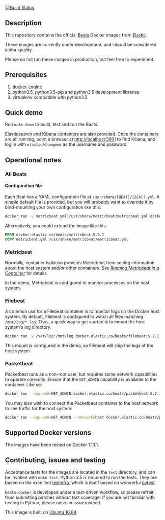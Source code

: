 [![Build Status](https://travis-ci.org/elastic/beats-docker.svg?branch=master)](https://travis-ci.org/elastic/beats-docker)

## Description

This repository contains the official [Beats][beats] Docker images from
[Elastic][elastic].

These images are currently under development, and should be considered alpha-quality.

Please do not run these images in production, but feel free to experiment.

[beats]: https://www.elastic.co/products/beats
[elastic]: https://www.elastic.co/

## Prerequisites

1. [docker-engine](https://docs.docker.com/engine/installation/)
2. python3.5, python3.5-pip and python3.5 development libraries
3. virtualenv compatible with python3.5

## Quick demo
Run `make demo` to build, test and run the Beats.

Elasticsearch and Kibana containers are also provided. Once the
containers are all running, point a browser at
[http://localhost:5601](http://localhost:5601) to find Kibana, and log in
with `elastic`/`changeme` as the username and password.

## Operational notes
### All Beats
#### Configuration file
Each Beat has a YAML configuration file at
`/usr/share/[BEAT]/[BEAT].yml`. A simple default file is provided, but
you will probably want to override it by bind-mounting your own
configuration like this:

``` bash
docker run -v metricbeat.yml:/usr/share/metricbeat/metricbeat.yml docker.elastic.co/beats/metricbeat:5.2.1
```

Alternatively, you could extend the image like this:

``` dockerfile
FROM docker.elastic.co/beats/metricbeat:5.2.1
COPY metricbeat.yml /usr/share/metricbeat/metricbeat.yml
```

### Metricbeat
Normally, container isolation prevents Metricbeat from seeing
information about the host system and/or other
containers. See [_Running Metricbeat in a Container_][mbcontainer] for
details.

In the demo, Metricbeat is configured to monitor processes on the host
system.

[mbcontainer]: https://www.elastic.co/guide/en/beats/metricbeat/current/running-in-container.html

### Filebeat
A common use for a Filebeat container is to monitor logs on the Docker
host system. By default, Filebeat is configured to watch all files
matching `/mnt/log/*.log`. Thus, a quick way to get started is to
mount the host system's log directory:

``` bash
docker run -v /var/log:/mnt/log docker.elastic.co/beats/filebeat:5.2.1
```

This mount is configured in the demo, so Filebeat will ship the logs
of the host system.

### Packetbeat
Packetbeat runs as a non-root user, but requires some network
capabilities to operate correctly. Ensure that the `NET_ADMIN`
capability is available to the container. Like so:

``` bash
docker run --cap-add=NET_ADMIN docker.elastic.co/beats/packetbeat:5.2.1
```

You may also wish to connect the Packetbeat container to the host
network to see traffic for the host system:

``` bash
docker run --cap-add=NET_ADMIN --network=host docker.elastic.co/beats/packetbeat:5.2.1
```

## Supported Docker versions

The images have been tested on Docker 1.13.1.

## Contributing, issues and testing

Acceptance tests for the images are located in the `test` directory,
and can be invoked with `make test`. Python 3.5 is required to run the
tests. They are based on the
excellent [testinfra](http://testinfra.readthedocs.io/en/latest/),
which is itself based on
wonderful [pytest](http://doc.pytest.org/en/latest/).

`beats-docker` is developed under a test-driven
workflow, so please refrain from submitting patches without test
coverage. If you are not familiar with testing in Python, please
raise an issue instead.

This image is built on [Ubuntu 16.04][ubuntu-1604].

[ubuntu-1604]: https://github.com/tianon/docker-brew-ubuntu-core/blob/188bcceb999c0c465b3053efefd4e1a03d3fc47e/xenial/Dockerfile
